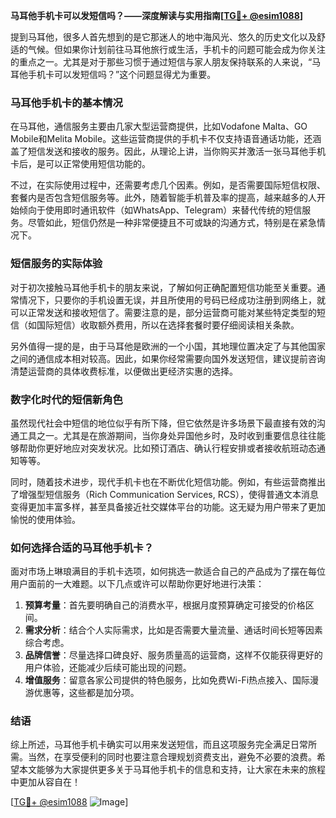 **马耳他手机卡可以发短信吗？——深度解读与实用指南[[TG💪+ @esim1088](https://t.me/s/esim1088)]**

提到马耳他，很多人首先想到的是它那迷人的地中海风光、悠久的历史文化以及舒适的气候。但如果你计划前往马耳他旅行或生活，手机卡的问题可能会成为你关注的重点之一。尤其是对于那些习惯于通过短信与家人朋友保持联系的人来说，“马耳他手机卡可以发短信吗？”这个问题显得尤为重要。

### 马耳他手机卡的基本情况

在马耳他，通信服务主要由几家大型运营商提供，比如Vodafone Malta、GO Mobile和Melita Mobile。这些运营商提供的手机卡不仅支持语音通话功能，还涵盖了短信发送和接收的服务。因此，从理论上讲，当你购买并激活一张马耳他手机卡后，是可以正常使用短信功能的。

不过，在实际使用过程中，还需要考虑几个因素。例如，是否需要国际短信权限、套餐内是否包含短信服务等。此外，随着智能手机普及率的提高，越来越多的人开始倾向于使用即时通讯软件（如WhatsApp、Telegram）来替代传统的短信服务。尽管如此，短信仍然是一种非常便捷且不可或缺的沟通方式，特别是在紧急情况下。

### 短信服务的实际体验

对于初次接触马耳他手机卡的朋友来说，了解如何正确配置短信功能至关重要。通常情况下，只要你的手机设置无误，并且所使用的号码已经成功注册到网络上，就可以正常发送和接收短信了。需要注意的是，部分运营商可能对某些特定类型的短信（如国际短信）收取额外费用，所以在选择套餐时要仔细阅读相关条款。

另外值得一提的是，由于马耳他是欧洲的一个小国，其地理位置决定了与其他国家之间的通信成本相对较高。因此，如果你经常需要向国外发送短信，建议提前咨询清楚运营商的具体收费标准，以便做出更经济实惠的选择。

### 数字化时代的短信新角色

虽然现代社会中短信的地位似乎有所下降，但它依然是许多场景下最直接有效的沟通工具之一。尤其是在旅游期间，当你身处异国他乡时，及时收到重要信息往往能够帮助你更好地应对突发状况。比如预订酒店、确认行程安排或者接收航班动态通知等等。

同时，随着技术进步，现代手机卡也在不断优化短信功能。例如，有些运营商推出了增强型短信服务（Rich Communication Services, RCS），使得普通文本消息变得更加丰富多样，甚至具备接近社交媒体平台的功能。这无疑为用户带来了更加愉悦的使用体验。

### 如何选择合适的马耳他手机卡？

面对市场上琳琅满目的手机卡选项，如何挑选一款适合自己的产品成为了摆在每位用户面前的一大难题。以下几点或许可以帮助你更好地进行决策：

1. **预算考量**：首先要明确自己的消费水平，根据月度预算确定可接受的价格区间。
2. **需求分析**：结合个人实际需求，比如是否需要大量流量、通话时间长短等因素综合考虑。
3. **品牌信誉**：尽量选择口碑良好、服务质量高的运营商，这样不仅能获得更好的用户体验，还能减少后续可能出现的问题。
4. **增值服务**：留意各家公司提供的特色服务，比如免费Wi-Fi热点接入、国际漫游优惠等，这些都是加分项。

### 结语

综上所述，马耳他手机卡确实可以用来发送短信，而且这项服务完全满足日常所需。当然，在享受便利的同时也要注意合理规划资费支出，避免不必要的浪费。希望本文能够为大家提供更多关于马耳他手机卡的信息和支持，让大家在未来的旅程中更加从容自在！

[[TG💪+ @esim1088](https://t.me/s/esim1088) ![Image](https://i.postimg.cc/4NQfJmqS/Snipaste-2025-05-13-00-14-12.png)]
